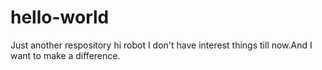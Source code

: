 # hello-world
Just another respository
hi robot 
I don't have interest things till now.And I want to make a difference.
